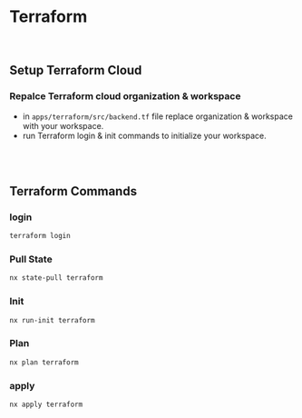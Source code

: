 # Terraform

</br>

## Setup Terraform Cloud

### Repalce Terraform cloud organization & workspace

- in `apps/terraform/src/backend.tf` file replace organization & workspace with your workspace.
- run Terraform login & init commands to initialize your workspace.

</br>
</br>

## Terraform Commands

### login

```sh
terraform login
```

### Pull State

```sh
nx state-pull terraform
```

### Init

```sh
nx run-init terraform
```

### Plan

```sh
nx plan terraform
```

### apply

```sh
nx apply terraform
```
